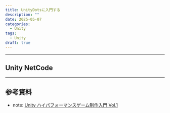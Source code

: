 ```yaml
---
title: UnityDotsに入門する
description: ""
date: 2025-05-07
categories: 
  - Unity
tags: 
  - Unity
draft: true
---
```




---
## Unity NetCode



---
## 参考資料
- note: [Unity ハイパフォーマンスゲーム制作入門 Vol.1](https://note.com/dots_unity/n/n26d9cbf3baa8?magazine_key=mba90c981a79c)
